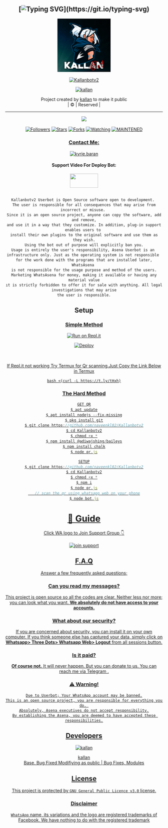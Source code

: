 <div align="center">

## [![Typing SVG](https://readme-typing-svg.herokuapp.com?font=Lemon+milk&color=F70000&lines=Welcome+to+Kallanbotv2+WA+Bot...;Created+by+Naveen....;This+is+a+Bgm+stickerbot...;With+more+features...)](https://git.io/typing-svg)


<div align="center">
  <a href="https://ibb.co/4wyvT9j"><img src="kallanbot.jpg""width="170" height="170"/>
  <p align="center">
<a href="#"><img title="Kallanbotv2" src="https://img.shields.io/badge/-Kallanbotv2-red?&style=for-the-badge"></a>
</p>
  </p>
<p align="center">
<a href="https://github.com/naveenkl02"><img title="kallan" src="https://img.shields.io/badge/author-naveenkl02?color=blue&style=for-the-badge&logo=github"></a>

</div>
<p align="center">
Project created by <a href="https://github.com/naveenkl02">kallan</a> to make it public
    <br>
       | © |
        Reserved |
    <br> 
</p>

----

  <p align="center">
  <a href="https://github.com/naveenkl02/Kallanbotv2 ">
    <img src="https://img.shields.io/github/repo-size/naveenkl02/Kallanbotv2?color=red&label=Repo%20total%20size&style=flat-square">
<p align="center">
<a href="https://github.com/naveenkl02/followers"><img title="Followers" src="https://img.shields.io/github/followers/naveenkl02?color=grey&style=plastic"></a>
<a href="https://github.com/naveenkl02/Kallanbotv2/stargazers/"><img title="Stars" src="https://img.shields.io/github/stars/naveenkl02/Kallanbotv2?color=grey&style=plastic"></a>
<a href="https://github.com/naveenkl02/Kallanbotv2/network/members"><img title="Forks" src="https://img.shields.io/github/forks/naveenkl02/Kallanbotv2?color=grey&style=plastic"></a>
<a href="https://github.com/naveenkl02/Kallanbotv2/watchers"><img title="Watching" src="https://img.shields.io/github/watchers/naveenkl02/Kallanbotv2?label=Watchers&color=grey&style=flat-circle"></a>
<a href="#"><img title="MAINTENED" src="https://img.shields.io/badge/UNMAINTENED-YES-red.svg"</a>
<h3 align="center">Contact Me:</h3>

</p>
    
<p align="center">

<a href="https://instagram.com/kallan_mp4?utm_medium=copy_link" target="blank"><img align="center" src="https://cdn.jsdelivr.net/npm/simple-icons@3.0.1/icons/instagram.svg" alt="kyrie.baran" height="30" width="40" /></a>

</p>

<h4 align="center">Support Video For Deploy Bot:</h4>

<p align="center">

<a href="https://youtu.be/dm_kVZ0m2eY" target="blank"><img align="center" src="https://upload.wikimedia.org/wikipedia/commons/thumb/e/e1/Logo_of_YouTube_%282015-2017%29.svg/1200px-Logo_of_YouTube_%282015-2017%29.svg.png" height="45" width="90" /></a>
```
  
Kallanbotv2 Userbot is Open Source software open to development. 
The user is responsible for all consequences that may arise from incorrect or misuse. 
Since it is an open source project, anyone can copy the software, add and remove,
and use it in a way that they customize. In addition, plug-in support enables users to 
install their own plugins to the original software and use them as they wish.
Using the bot out of purpose will explicitly ban you.
Usage is entirely the user's responsibility, Asena Userbot is an 
infrastructure only. Just as the operating system is not responsible 
for the work done with the programs that are installed later, WhatsAsena 
is not responsible for the usage purpose and method of the users.
Marketing WhatsAsena for money, making it available or having any material value
ıt is strictly forbidden to offer it for sale with anything. All legal investigations that may arise
the user is responsible.
```


## Setup
<div align="center">

  ### <u> Simple Method <u>
  
[![Run on Repl.it](https://repl.it/badge/github/quiec/whatsAlfa)](https://replit.com/@souravkl11/Raganork-QR)

[![Deploy](https://www.herokucdn.com/deploy/button.svg)](https://heroku.com/deploy?template=https://github.com/naveenkl02/Kallanbotv2)
     </div>
<br>
<br >
If Repl.it not working Try Termux for Qr scanning.Just Copy the Link Below in Termux
```
bash <(curl -L https://t.ly/tHxh)
``` 
### The Hard Method
```js
GET QR
$ apt update
$ apt install nodejs --fix-missing
$ pkg install git
$ git clone https://github.com/naveenkl02/Kallanbotv2
$ cd Kallanbotv2
$ chmod +x *
$ npm install @adiwajshing/baileys
$ npm install chalk
$ node qr.js
```
      
```js
SETUP
$ git clone https://github.com/naveenkl02/Kallanbotv2
$ cd Kallanbotv2
$ chmod +x *
$ npm i
$ node qr.js
   // scan the qr using whatsapp web on your phone
$ node bot.js
```
# 📢 Guide
Click WA logo to Join Support Group 👇
    <br>
<br>
<a href="https://chat.whatsapp.com/E5UG3iYJ5d62LrTdZq7pXP"><img title="join support" src="https://img.shields.io/badge/join_support-afnanplk/pinkymwol?color=black&style=for-the-badge&logo=whatsapp"></a>
  <div align="center">

    

## F.A.Q
Answer a few frequently asked questions;
### Can you read my messages?
This project is open source so all the codes are clear. Neither less nor more; you can look what you want. **We absolutely do not have access to your accounts.**

### What about our security?
If you are concerned about security, you can install it on your own computer. If you think someone else has captured your data, simply click on **Whatsapp> Three Dots> Whatsapp Web> Logout** from all sessions button.

### Is it paid?
**Of course not.** It will never happen. But you can donate to us. You can reach me via [Telegram](https://t.me/fusuf) .

### ⚠️ Warning! 
```
Due to Userbot; Your WhatsApp account may be banned.
This is an open source project, you are responsible for everything you do. 
Absolutely, Asena executives do not accept responsibility.
By establishing the Asena, you are deemed to have accepted these responsibilities.
```
  
## Developers
  <div align="center">
    
  [![kallan](https://github.com/naveenkl02.png?size=100)](https://github.com/naveenkl02)

[kallan](https://github.com/naveenkl02)  
Base, Bug Fixed Modifiying  as   public | Bug Fixes, Modules
  </div>


## License
This project is protected by `GNU General Public Licence v3.0` license.

### Disclaimer
`WhatsApp` name, its variations and the logo are registered trademarks of Facebook. We have nothing to do with the registered trademark
